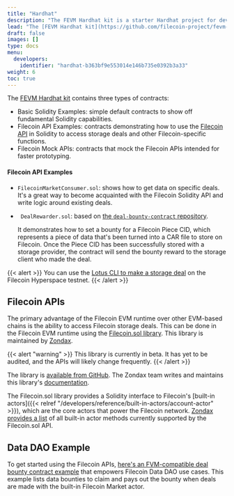 ```yaml
---
title: "Hardhat"
description: "The FEVM Hardhat kit is a starter Hardhat project for developing, deploying, and testing Solidity smart contracts on the Filecoin EVM runtime."
lead: "The [FEVM Hardhat kit](https://github.com/filecoin-project/fevm-hardhat-kit) is a starter Hardhat project for developing, deploying, and testing Solidity smart contracts on the Filecoin EVM runtime."
draft: false
images: []
type: docs
menu:
  developers:
    identifier: "hardhat-b363bf9e553014e146b735e0392b3a33"
weight: 6
toc: true
---
```


The [FEVM Hardhat kit](https://github.com/filecoin-project/fevm-hardhat-kit) contains three types of contracts:

- Basic Solidity Examples: simple default contracts to show off fundamental Solidity capabilities.
- Filecoin API Examples: contracts demonstrating how to use the [Filecoin API](#filecoin-apis) in Solidity to access storage deals and other Filecoin-specific functions.
- Filecoin Mock APIs: contracts that mock the Filecoin APIs intended for faster prototyping.

#### Filecoin API Examples

- `FilecoinMarketConsumer.sol`: shows how to get data on specific deals. It's a great way to become acquainted with the Filecoin Solidity API and write logic around existing deals.
- ` DealRewarder.sol`: based on [the `deal-bounty-contract` repository](https://github.com/lotus-web3/deal-bounty-contract/).

    It demonstrates how to set a bounty for a Filecoin Piece CID, which represents a piece of data that's been turned into a CAR file to store on Filecoin. Once the Piece CID has been successfully stored with a storage provider, the contract will send the bounty reward to the storage client who made the deal.

{{< alert >}}
You can use the [Lotus CLI to make a storage deal](https://lotus.filecoin.io/tutorials/lotus/store-and-retrieve/set-up/) on the Filecoin Hyperspace testnet.
{{< /alert >}}

## Filecoin APIs

The primary advantage of the Filecoin EVM runtime over other EVM-based chains is the ability to access Filecoin storage deals. This can be done in the Filecoin EVM runtime using the [Filecoin.sol library](https://github.com/Zondax/filecoin-solidity). This library is maintained by [Zondax](https://zondax.ch/).

{{< alert "warning" >}}
This library is currently in beta. It has yet to be audited, and the APIs will likely change frequently.
{{< /alert >}}

The library is [available from GitHub](https://github.com/Zondax/filecoin-solidity). The Zondax team writes and maintains this library's [documentation](https://docs.zondax.ch/fevm/filecoin-solidity).

The Filecoin.sol library provides a Solidity interface to Filecoin's [built-in actors]({{< relref "/developers/reference/built-in-actors/account-actor" >}}), which are the core actors that power the Filecoin network. [Zondax provides a list](https://docs.zondax.ch/fevm/filecoin-solidity/api/) of all built-in actor methods currently supported by the Filecoin.sol API.

## Data DAO Example

To get started using the Filecoin APIs, [here's an FVM-compatible deal bounty contract example](https://github.com/lotus-web3/deal-bounty-contract/) that empowers Filecoin Data DAO use cases. This example lists data bounties to claim and pays out the bounty when deals are made with the built-in Filecoin Market actor.
